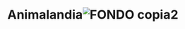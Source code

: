 # Animalandia![FONDO copia2](https://user-images.githubusercontent.com/68959057/225066588-d4e7773d-106b-44ef-a81f-d2536ca30c4d.jpg)
